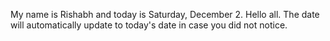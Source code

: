 My name is Rishabh and today is Saturday, December 2. Hello all. The date will automatically update to today's date in case you did not notice.
